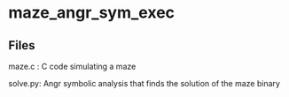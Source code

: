 # maze_angr_sym_exec

## Files

maze.c : C code simulating a maze

solve.py: Angr symbolic analysis that finds the solution of the maze binary
